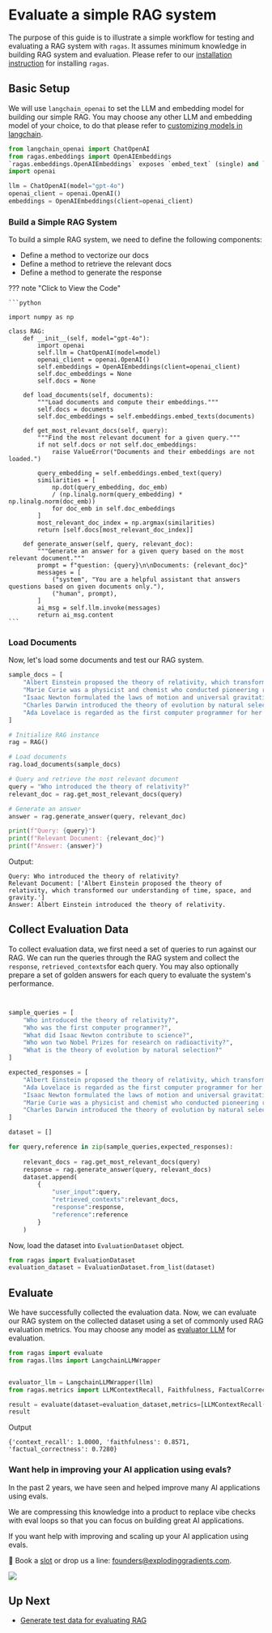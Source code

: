 # Evaluate a simple RAG system

The purpose of this guide is to illustrate a simple workflow for testing and evaluating a RAG system with `ragas`. It assumes minimum knowledge in building RAG system and evaluation. Please refer to our [installation instruction](./install.md) for installing `ragas`.

## Basic Setup

We will use `langchain_openai` to set the LLM and embedding model for building our simple RAG. You may choose any other LLM and embedding model of your choice, to do that please refer to [customizing models in langchain](https://python.langchain.com/docs/integrations/chat/).


```python
from langchain_openai import ChatOpenAI
from ragas.embeddings import OpenAIEmbeddings
`ragas.embeddings.OpenAIEmbeddings` exposes `embed_text` (single) and `embed_texts` (batch), not `embed_query`/`embed_documents` like some LangChain wrappers. The example below uses `embed_texts` for documents and `embed_text` for the query. Please refer to [OpenAI embeddings implementation] (https://docs.ragas.io/en/stable/references/embeddings/\#ragas.embeddings.OpenAIEmbeddings)
import openai

llm = ChatOpenAI(model="gpt-4o")
openai_client = openai.OpenAI()
embeddings = OpenAIEmbeddings(client=openai_client)
```

### Build a Simple RAG System

To build a simple RAG system, we need to define the following components:

- Define a method to vectorize our docs
- Define a method to retrieve the relevant docs
- Define a method to generate the response

??? note "Click to View the Code"

    ```python

    import numpy as np

    class RAG:
        def __init__(self, model="gpt-4o"):
            import openai
            self.llm = ChatOpenAI(model=model)
            openai_client = openai.OpenAI()
            self.embeddings = OpenAIEmbeddings(client=openai_client)
            self.doc_embeddings = None
            self.docs = None

        def load_documents(self, documents):
            """Load documents and compute their embeddings."""
            self.docs = documents
            self.doc_embeddings = self.embeddings.embed_texts(documents)

        def get_most_relevant_docs(self, query):
            """Find the most relevant document for a given query."""
            if not self.docs or not self.doc_embeddings:
                raise ValueError("Documents and their embeddings are not loaded.")
            
            query_embedding = self.embeddings.embed_text(query)
            similarities = [
                np.dot(query_embedding, doc_emb)
                / (np.linalg.norm(query_embedding) * np.linalg.norm(doc_emb))
                for doc_emb in self.doc_embeddings
            ]
            most_relevant_doc_index = np.argmax(similarities)
            return [self.docs[most_relevant_doc_index]]

        def generate_answer(self, query, relevant_doc):
            """Generate an answer for a given query based on the most relevant document."""
            prompt = f"question: {query}\n\nDocuments: {relevant_doc}"
            messages = [
                ("system", "You are a helpful assistant that answers questions based on given documents only."),
                ("human", prompt),
            ]
            ai_msg = self.llm.invoke(messages)
            return ai_msg.content
    ```

### Load Documents
Now, let's load some documents and test our RAG system.

```python
sample_docs = [
    "Albert Einstein proposed the theory of relativity, which transformed our understanding of time, space, and gravity.",
    "Marie Curie was a physicist and chemist who conducted pioneering research on radioactivity and won two Nobel Prizes.",
    "Isaac Newton formulated the laws of motion and universal gravitation, laying the foundation for classical mechanics.",
    "Charles Darwin introduced the theory of evolution by natural selection in his book 'On the Origin of Species'.",
    "Ada Lovelace is regarded as the first computer programmer for her work on Charles Babbage's early mechanical computer, the Analytical Engine."
]
```

```python
# Initialize RAG instance
rag = RAG()

# Load documents
rag.load_documents(sample_docs)

# Query and retrieve the most relevant document
query = "Who introduced the theory of relativity?"
relevant_doc = rag.get_most_relevant_docs(query)

# Generate an answer
answer = rag.generate_answer(query, relevant_doc)

print(f"Query: {query}")
print(f"Relevant Document: {relevant_doc}")
print(f"Answer: {answer}")
```


Output:
```
Query: Who introduced the theory of relativity?
Relevant Document: ['Albert Einstein proposed the theory of relativity, which transformed our understanding of time, space, and gravity.']
Answer: Albert Einstein introduced the theory of relativity.
```

## Collect Evaluation Data

To collect evaluation data, we first need a set of queries to run against our RAG. We can run the queries through the RAG system and collect the `response`, `retrieved_contexts`for each query. You may also optionally prepare a set of golden answers for each query to evaluate the system's performance.



```python


sample_queries = [
    "Who introduced the theory of relativity?",
    "Who was the first computer programmer?",
    "What did Isaac Newton contribute to science?",
    "Who won two Nobel Prizes for research on radioactivity?",
    "What is the theory of evolution by natural selection?"
]

expected_responses = [
    "Albert Einstein proposed the theory of relativity, which transformed our understanding of time, space, and gravity.",
    "Ada Lovelace is regarded as the first computer programmer for her work on Charles Babbage's early mechanical computer, the Analytical Engine.",
    "Isaac Newton formulated the laws of motion and universal gravitation, laying the foundation for classical mechanics.",
    "Marie Curie was a physicist and chemist who conducted pioneering research on radioactivity and won two Nobel Prizes.",
    "Charles Darwin introduced the theory of evolution by natural selection in his book 'On the Origin of Species'."
]
```

```python
dataset = []

for query,reference in zip(sample_queries,expected_responses):
    
    relevant_docs = rag.get_most_relevant_docs(query)
    response = rag.generate_answer(query, relevant_docs)
    dataset.append(
        {
            "user_input":query,
            "retrieved_contexts":relevant_docs,
            "response":response,
            "reference":reference
        }
    )
```

Now, load the dataset into `EvaluationDataset` object.

```python
from ragas import EvaluationDataset
evaluation_dataset = EvaluationDataset.from_list(dataset)
```

## Evaluate

We have successfully collected the evaluation data. Now, we can evaluate our RAG system on the collected dataset using a set of commonly used RAG evaluation metrics. You may choose any model as [evaluator LLM](./../howtos/customizations/customize_models.md) for evaluation. 

```python
from ragas import evaluate
from ragas.llms import LangchainLLMWrapper


evaluator_llm = LangchainLLMWrapper(llm)
from ragas.metrics import LLMContextRecall, Faithfulness, FactualCorrectness

result = evaluate(dataset=evaluation_dataset,metrics=[LLMContextRecall(), Faithfulness(), FactualCorrectness()],llm=evaluator_llm)
result
```

Output
```
{'context_recall': 1.0000, 'faithfulness': 0.8571, 'factual_correctness': 0.7280}
```

### Want help in improving your AI application using evals?

In the past 2 years, we have seen and helped improve many AI applications using evals. 

We are compressing this knowledge into a product to replace vibe checks with eval loops so that you can focus on building great AI applications.

If you want help with improving and scaling up your AI application using evals.


🔗 Book a [slot](https://bit.ly/3EBYq4J) or drop us a line: [founders@explodinggradients.com](mailto:founders@explodinggradients.com).

![](../_static/ragas_app.gif)


## Up Next

- [Generate test data for evaluating RAG](rag_testset_generation.md)